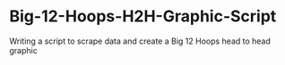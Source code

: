# Big-12-Hoops-H2H-Graphic-Script
Writing a script to scrape data and create a Big 12 Hoops head to head graphic
